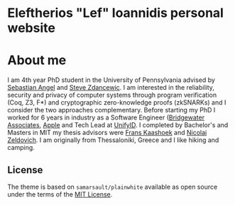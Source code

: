 # Eleftherios "Lef" Ioannidis personal website

About me
==========

I am 4th year PhD student in the University of Pennsylvania advised by [Sebastian Angel](https://www.cis.upenn.edu/~sga001/)
and [Steve Zdancewic](https://www.cis.upenn.edu/~stevez/). I am interested in the reliability, security and privacy of computer systems through
program verification (Coq, Z3, F\*) and cryptographic zero-knowledge proofs (zkSNARKs) and I consider the two approaches complementary.
Before starting my PhD I worked for 6 years in industry as a Software Engineer ([Bridgewater Associates](https://www.bridgewater.com/), [Apple](https://www.apple.com/) and Tech Lead at [UnifyID](https://www.rsaconference.com/library/press-release/unifyid-unanimously-named-rsa-conference-2017s-most). I completed by Bachelor's and Masters in MIT my thesis advisors were [Frans Kaashoek](http://people.csail.mit.edu/kaashoek/) and [Nicolai Zeldovich](http://people.csail.mit.edu/nickolai/).
I am originally from Thessaloniki, Greece and I like hiking and camping.

## License

The theme is based on `samarsault/plainwhite` available as open source under the terms of the [MIT License](https://opensource.org/licenses/MIT).
